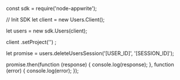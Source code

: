 const sdk = require('node-appwrite');

// Init SDK
let client = new Users.Client();

let users = new sdk.Users(client);

client
    .setProject('')
;

let promise = users.deleteUsersSession('[USER_ID]', '[SESSION_ID]');

promise.then(function (response) {
    console.log(response);
}, function (error) {
    console.log(error);
});